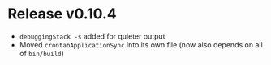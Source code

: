 # Release v0.10.4

- `debuggingStack -s` added for quieter output
- Moved `crontabApplicationSync` into its own file (now also depends on all of `bin/build`)
